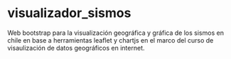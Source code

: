 # visualizador_sismos
Web bootstrap para la visualización geográfica y gráfica de los sismos en chile en base a herramientas leaflet y chartjs en el marco del curso de visaulización de datos geográficos en internet.
